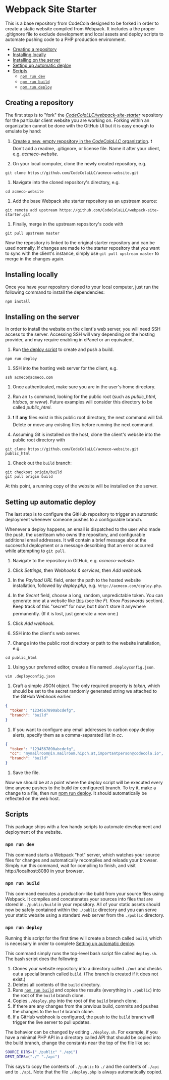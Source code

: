 # Webpack Site Starter

This is a base repository from CodeCola designed to be forked in order to create a static website compiled from Webpack. It includes a the proper .gitignore file to exclude development and local assets and deploy scripts to automate pushing code to a PHP production environment.

* [Creating a repository](#creating-a-repository)
* [Installing locally](#installing-locally)
* [Installing on the server](#installing-on-the-server)
* [Setting up automatic deploy](#setting-up-automatic-deploy)
* [Scripts](#scripts)
  * [`npm run dev`](#npm-run-dev)
  * [`npm run build`](#npm-run-build)
  * [`npm run deploy`](#npm-run-deploy)

## Creating a repository

The first step is to "fork" the *[CodeColaLLC/webpack-site-starter](https://github.com/CodeColaLLC/webpack-site-starter)* repository for the particular client website you are working on. Forking within an organization cannot be done with the GitHub UI but it is easy enough to emulate by hand:

1. [Create a new, empty repository in the *CodeColaLLC* organization](https://github.com/organizations/CodeColaLLC/repositories/new). ❗ Don't add a readme, .gitignore, or license file. Name it after your client, e.g. *acmeco-website*.

1. On your local computer, clone the newly created repository, e.g.
  ```
  git clone https://github.com/CodeColaLLC/acmeco-website.git
  ```

1. Navigate into the cloned repository's directory, e.g.
  ```
  cd acmeco-website
  ```

1. Add the base Webpack site starter repository as an upstream source:
  ```
  git remote add upstream https://github.com/CodeColaLLC/webpack-site-starter.git
  ```

1. Finally, merge in the upstream repository's code with
  ```
  git pull upstream master
  ```

Now the repository is linked to the original starter repository and can be used normally. If changes are made to the starter repository that you want to sync with the client's instance, simply use `git pull upstream master` to merge in the changes again.

## Installing locally

Once you have your repository cloned to your local computer, just run the following command to install the dependencies:

```
npm install
```

## Installing on the server

In order to install the website on the client's web server, you will need SSH access to the server. Accessing SSH will vary depending on the hosting provider, and may require enabling in cPanel or an equivalent.

1. Run [the deploy script](#npm-run-deploy) to create and push a build.
  ```
  npm run deploy
  ```

1. SSH into the hosting web server for the client, e.g.
  ```
  ssh acmeco@acmeco.com
  ```

1. Once authenticated, make sure you are in the user's home directory.

1. Run an `ls` command, looking for the public root (such as *public_html*, *htdocs*, or *www*). Future examples will consider this directory to be called *public_html*. 

1. ❗ If **any** files exist in this public root directory, the next command will fail. Delete or move any existing files before running the next command.

1. Assuming Git is installed on the host, clone the client's website into the public root directory with
  ```
  git clone https://github.com/CodeColaLLC/acmeco-website.git public_html
  ```

1. Check out the `build` branch:
  ```
  git checkout origin/build
  git pull origin build
  ```

At this point, a running copy of the website will be installed on the server.

## Setting up automatic deploy

The last step is to configure the GitHub repository to trigger an automatic deployment whenever someone pushes to a configurable branch.

Whenever a deploy happens, an email is dispatched to the user who made the push, the user/team who owns the repository, and configurable additional email addresses. It will contain a brief message about the successful deployment or a message describing that an error occurred while attempting to `git pull`.

1. Navigate to the repository in GitHub, e.g. *acmeco-website*.

1. Click *Settings*, then *Webhooks & services*, then *Add webhook*.

1. In the *Payload URL* field, enter the path to the hosted website installation, followed by *deploy.php*, e.g. `http://acmeco.com/deploy.php`.

1. In the *Secret* field, choose a long, random, unpredictable token. You can generate one at a website like [this](http://randomkeygen.com/) (see the *Ft. Knox Passwords* section). Keep track of this "secret" for now, but ❗ don't store it anywhere permanently. (If it is lost, just generate a new one.)

1. Click *Add webhook*.

1. SSH into the client's web server.

1. Change into the public root directory or path to the website installation, e.g.
  ```
  cd public_html
  ```

1. Using your preferred editor, create a file named `.deployconfig.json`.
  ```
  vim .deployconfig.json
  ```

1. Craft a simple JSON object. The only required property is *token*, which should be set to the secret randomly generated string we attached to the GitHub Webhook earlier.
  ```json
  {
    "token": "1234567890abcdefg",
    "branch": "build"
  }
  ```

1. If you want to configure any email addresses to carbon copy deploy alerts, specify them as a comma-separated list in *cc*.
  ```json
  {
    "token": "1234567890abcdefg",
    "cc": "mymailroom@in.mailroom.hipch.at,importantperson@codecola.io",
    "branch": "build"
  }
  ```

1. Save the file.

Now we should be at a point where the deploy script will be executed every time anyone pushes to the build (or configured) branch. To try it, make a change to a file, then run [npm run deploy](#npm-run-deploy). It should automatically be reflected on the web host.

## Scripts

This package ships with a few handy scripts to automate development and deployment of the website.

### `npm run dev`

This command starts a Webpack "hot" server, which watches your source files for changes and automatically recompiles and reloads your browser. Simply run this command, wait for compiling to finish, and visit http://localhost:8080 in your browser.

### `npm run build`

This command executes a production-like build from your source files using Webpack. It compiles and concatenates your sources into files that are stored in `./public/build` in your repository. All of your static assets should now be safely contained within the `./public` directory and you can serve your static website using a standard web server from the `./public` directory.

### `npm run deploy`

Running this script for the first time will create a branch called `build`, which is necessary in order to complete [Setting up automatic deploy](#setting-up-automatic-deploy).

This command simply runs the top-level bash script file called `deploy.sh`. The bash script does the following:

1. Clones your website repository into a directory called `./out` and checks out a special branch called `build`. (The branch is created if it does not exist.)
1. Deletes all contents of the `build` directory.
1. Runs [`npm run build`](#npm-run-build) and copies the results (everything in `./public`) into the root of the `build` branch clone.
1. Copies `./deploy.php` into the root of the `build` branch clone.
1. If there are any changes from the previous build, commits and pushes the changes to the `build` branch clone.
1. If a GitHub webhook is configured, the push to the `build` branch will trigger the live server to pull updates.

The behavior can be changed by editing `./deploy.sh`. For example, if you have a minimal PHP API in a directory called API that should be copied into the build branch, change the constants near the top of the file like so:

```bash
SOURCE_DIRS=("./public" "./api")
DEST_DIRS=("./" "./api")
```

This says to copy the contents of `./public` to `./` and the contents of `./api` and to `./api`. Note that the file `./deploy.php` is always automatically copied.

